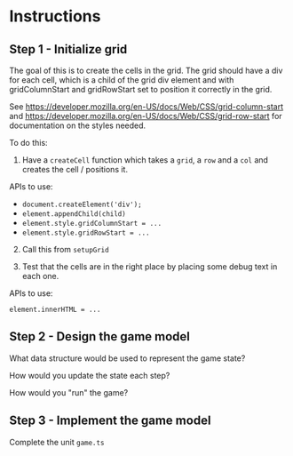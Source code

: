 # Instructions

## Step 1 - Initialize grid

The goal of this is to create the cells in the grid. The grid should have a div
for each cell, which is a child of the grid div element and with gridColumnStart
and gridRowStart set to position it correctly in the grid.

See https://developer.mozilla.org/en-US/docs/Web/CSS/grid-column-start and
https://developer.mozilla.org/en-US/docs/Web/CSS/grid-row-start for
documentation on the styles needed.

To do this:

1. Have a `createCell` function which takes a `grid`, a `row` and a `col` and
   creates the cell / positions it.

APIs to use:

- `document.createElement('div');`
- `element.appendChild(child)`
- `element.style.gridColumnStart = ...`
- `element.style.gridRowStart = ...`

2. Call this from `setupGrid`

3. Test that the cells are in the right place by placing some debug text in
   each one.

APIs to use:

`element.innerHTML = ...`

## Step 2 - Design the game model

What data structure would be used to represent the game state?

How would you update the state each step?

How would you "run" the game?

## Step 3 - Implement the game model

Complete the unit `game.ts`
